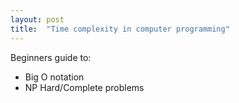 ```yaml
---
layout: post
title:  "Time complexity in computer programming"
---
```


Beginners guide to:
* Big O notation
* NP Hard/Complete problems
